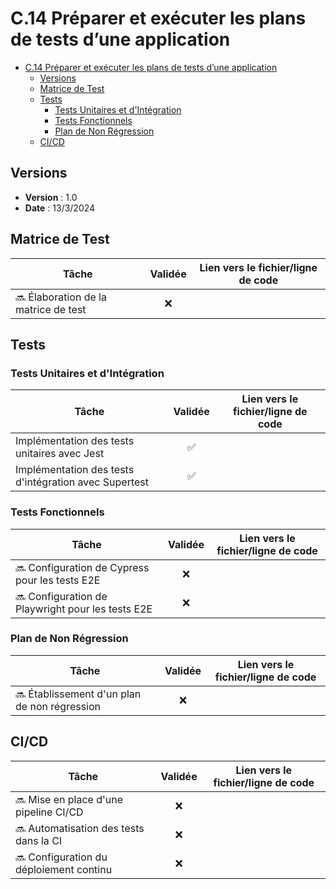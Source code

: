 # C.14 Préparer et exécuter les plans de tests d’une application 

- [C.14 Préparer et exécuter les plans de tests d’une application](#c14-préparer-et-exécuter-les-plans-de-tests-dune-application)
  - [Versions](#versions)
  - [Matrice de Test](#matrice-de-test)
  - [Tests](#tests)
    - [Tests Unitaires et d'Intégration](#tests-unitaires-et-dintégration)
    - [Tests Fonctionnels](#tests-fonctionnels)
    - [Plan de Non Régression](#plan-de-non-régression)
  - [CI/CD](#cicd)

## Versions

- **Version** : 1.0
- **Date** : 13/3/2024

## Matrice de Test

| Tâche                                | Validée  | Lien vers le fichier/ligne de code |
|--------------------------------------|:----------:|------------------------------------|
| 🔜 Élaboration de la matrice de test    |     ❌     |                                    |

## Tests

### Tests Unitaires et d'Intégration

| Tâche                                        | Validée  | Lien vers le fichier/ligne de code |
|----------------------------------------------|:----------:|------------------------------------|
| Implémentation des tests unitaires avec Jest |     ✅     |                                    |
| Implémentation des tests d'intégration avec Supertest |     ✅     |                                    |

### Tests Fonctionnels

| Tâche                                            | Validée  | Lien vers le fichier/ligne de code |
|--------------------------------------------------|:----------:|------------------------------------|
| 🔜 Configuration de Cypress pour les tests E2E      |     ❌     |                                    |
| 🔜 Configuration de Playwright pour les tests E2E   |     ❌     |                                    |

### Plan de Non Régression

| Tâche                                      | Validée  | Lien vers le fichier/ligne de code |
|--------------------------------------------|:----------:|------------------------------------|
| 🔜 Établissement d'un plan de non régression  |     ❌     |                                    |

## CI/CD

| Tâche                               | Validée  | Lien vers le fichier/ligne de code |
|-------------------------------------|:----------:|------------------------------------|
| 🔜 Mise en place d'une pipeline CI/CD  |     ❌     |                                    |
| 🔜 Automatisation des tests dans la CI |     ❌     |                                    |
| 🔜 Configuration du déploiement continu|     ❌     |                                    |
